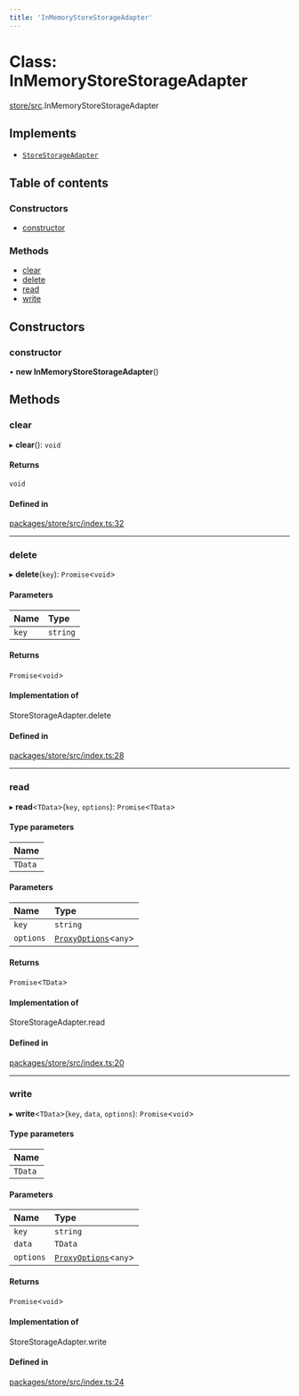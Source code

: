 ```yaml
---
title: 'InMemoryStoreStorageAdapter'
---
```


# Class: InMemoryStoreStorageAdapter

[store/src](../modules/store_src).InMemoryStoreStorageAdapter

## Implements

- [`StoreStorageAdapter`](../modules/store_src#storestorageadapter)

## Table of contents

### Constructors

- [constructor](store_src.InMemoryStoreStorageAdapter#constructor)

### Methods

- [clear](store_src.InMemoryStoreStorageAdapter#clear)
- [delete](store_src.InMemoryStoreStorageAdapter#delete)
- [read](store_src.InMemoryStoreStorageAdapter#read)
- [write](store_src.InMemoryStoreStorageAdapter#write)

## Constructors

### constructor

• **new InMemoryStoreStorageAdapter**()

## Methods

### clear

▸ **clear**(): `void`

#### Returns

`void`

#### Defined in

[packages/store/src/index.ts:32](https://github.com/Urigo/graphql-mesh/blob/master/packages/store/src/index.ts#L32)

___

### delete

▸ **delete**(`key`): `Promise`\<`void`>

#### Parameters

| Name | Type |
| :------ | :------ |
| `key` | `string` |

#### Returns

`Promise`\<`void`>

#### Implementation of

StoreStorageAdapter.delete

#### Defined in

[packages/store/src/index.ts:28](https://github.com/Urigo/graphql-mesh/blob/master/packages/store/src/index.ts#L28)

___

### read

▸ **read**\<`TData`>(`key`, `options`): `Promise`\<`TData`>

#### Type parameters

| Name |
| :------ |
| `TData` |

#### Parameters

| Name | Type |
| :------ | :------ |
| `key` | `string` |
| `options` | [`ProxyOptions`](../modules/store_src#proxyoptions)\<`any`> |

#### Returns

`Promise`\<`TData`>

#### Implementation of

StoreStorageAdapter.read

#### Defined in

[packages/store/src/index.ts:20](https://github.com/Urigo/graphql-mesh/blob/master/packages/store/src/index.ts#L20)

___

### write

▸ **write**\<`TData`>(`key`, `data`, `options`): `Promise`\<`void`>

#### Type parameters

| Name |
| :------ |
| `TData` |

#### Parameters

| Name | Type |
| :------ | :------ |
| `key` | `string` |
| `data` | `TData` |
| `options` | [`ProxyOptions`](../modules/store_src#proxyoptions)\<`any`> |

#### Returns

`Promise`\<`void`>

#### Implementation of

StoreStorageAdapter.write

#### Defined in

[packages/store/src/index.ts:24](https://github.com/Urigo/graphql-mesh/blob/master/packages/store/src/index.ts#L24)
